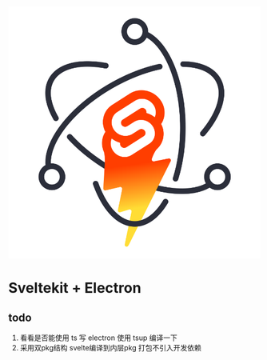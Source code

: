 <p align="center">
  <img src="static/sveltekit-electron.svg" />
</p>

# Sveltekit + Electron

## todo

1. 看看是否能使用 ts 写 electron 使用 tsup 编译一下
2. 采用双pkg结构 svelte编译到内层pkg 打包不引入开发依赖
